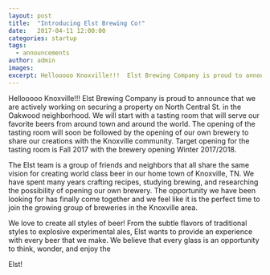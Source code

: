 ```yaml
---
layout: post
title:  "Introducing Elst Brewing Co!"
date:   2017-04-11 12:00:00
categories: startup
tags:
  - announcements
author: admin
images:
excerpt: Hellooooo Knoxville!!!  Elst Brewing Company is proud to announce that we are actively working on securing a property on North Central St. in the Oakwood neighborhood.
---
```


Hellooooo Knoxville!!!  Elst Brewing Company is proud to announce that we are actively working on securing a property on North Central St. in the Oakwood neighborhood.  We will start with a tasting room that will serve our favorite beers from around town and around the world.  The opening of the tasting room will soon be followed by the opening of our own brewery to share our creations with the Knoxville community.  Target opening for the tasting room is Fall 2017 with the brewery opening Winter 2017/2018.

The Elst team is a group of friends and neighbors that all share the same vision for creating world class beer in our home town of Knoxville, TN.  We have spent many years crafting recipes, studying brewing, and researching the possibility of opening our own brewery.  The opportunity we have been looking for has finally come together and we feel like it is the perfect time to join the growing group of breweries in the Knoxville area.

We love to create all styles of beer!  From the subtle flavors of traditional styles to explosive experimental ales, Elst wants to provide an experience with every beer that we make.  We believe that every glass is an opportunity to think, wonder, and enjoy the 

Elst!


